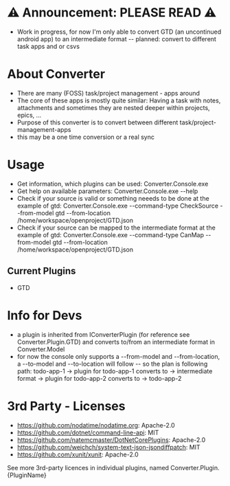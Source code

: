 # :warning: Announcement: PLEASE READ :warning:

- Work in progress, for now I'm only able to convert GTD (an uncontinued android app) to an intermediate format
  -- planned: convert to different task apps and or csvs

# About Converter

- There are many (FOSS) task/project management - apps around
- The core of these apps is mostly quite similar: Having a task with notes, attachments and sometimes they are nested deeper within projects, epics, ...
- Purpose of this converter is to convert between different task/project-management-apps
- this may be a one time conversion or a real sync

# Usage

- Get information, which plugins can be used: Converter.Console.exe
- Get help on available parameters: Converter.Console.exe --help
- Check if your source is valid or something neeeds to be done at the example of gtd: Converter.Console.exe --command-type CheckSource --from-model gtd --from-location /home/workspace/openproject/GTD.json
- Check if your source can be mapped to the intermediate format at the example of gtd: Converter.Console.exe --command-type CanMap --from-model gtd --from-location /home/workspace/openproject/GTD.json

## Current Plugins

- GTD

# Info for Devs

- a plugin is inherited from IConverterPlugin (for reference see Converter.Plugin.GTD) and converts to/from an intermediate format in Converter.Model
- for now the console only supports a --from-model and --from-location, a --to-model and --to-location will follow
  -- so the plan is following path: todo-app-1 -> plugin for todo-app-1 converts to -> intermediate format -> plugin for todo-app-2 converts to -> todo-app-2

# 3rd Party - Licenses

- https://github.com/nodatime/nodatime.org: Apache-2.0
- https://github.com/dotnet/command-line-api: MIT
- https://github.com/natemcmaster/DotNetCorePlugins: Apache-2.0
- https://github.com/weichch/system-text-json-jsondiffpatch: MIT
- https://github.com/xunit/xunit: Apache-2.0

See more 3rd-party licences in individual plugins, named Converter.Plugin.{PluginName}
